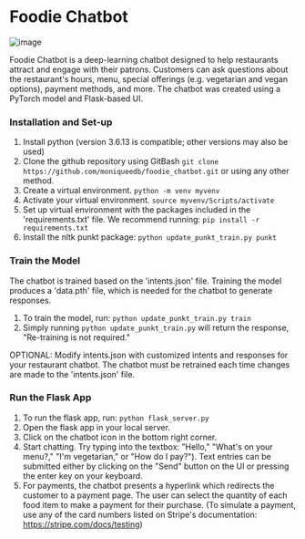 # Foodie Chatbot

![image](https://user-images.githubusercontent.com/104881370/191832408-c31d16f4-07a1-4b70-a23f-923476800442.png)

Foodie Chatbot is a deep-learning chatbot designed to help restaurants attract and engage with their patrons. Customers can ask questions about the restaurant's hours, menu, special offerings (e.g. vegetarian and vegan options), payment methods, and more. The chatbot was created using a PyTorch model and Flask-based UI.

### Installation and Set-up

1. Install python (version 3.6.13 is compatible; other versions may also be used)
2. Clone the github repository using GitBash ```git clone https://github.com/moniqueedb/foodie_chatbot.git``` or using any other method.
3. Create a virtual environment. ``` python -m venv myvenv ```
4. Activate your virtual environment. ```source myvenv/Scripts/activate```
5. Set up virtual environment with the packages included in the 'requirements.txt' file. We recommend running: ```pip install -r requirements.txt```
6. Install the nltk punkt package: ```python update_punkt_train.py punkt```

### Train the Model
The chatbot is trained based on the 'intents.json' file. Training the model produces a 'data.pth' file, which is needed for the chatbot to generate responses.

1. To train the model, run: ```python update_punkt_train.py train```
2. Simply running ```python update_punkt_train.py``` will return the response, "Re-training is not required."

OPTIONAL: Modify intents.json with customized intents and responses for your restaurant chatbot. The chatbot must be retrained each time changes are made to the 'intents.json' file.

### Run the Flask App

1. To run the flask app, run: ```python flask_server.py```
2. Open the flask app in your local server.
3. Click on the chatbot icon in the bottom right corner.
4. Start chatting. Try typing into the textbox: "Hello," "What's on your menu?," "I'm vegetarian," or "How do I pay?"). Text entries can be submitted either by clicking on the "Send" button on the UI or pressing the enter key on your keyboard.
5. For payments, the chatbot presents a hyperlink which redirects the customer to a payment page. The user can select the quantity of each food item to make a payment for their purchase. (To simulate a payment, use any of the card numbers listed on Stripe's documentation: https://stripe.com/docs/testing)
